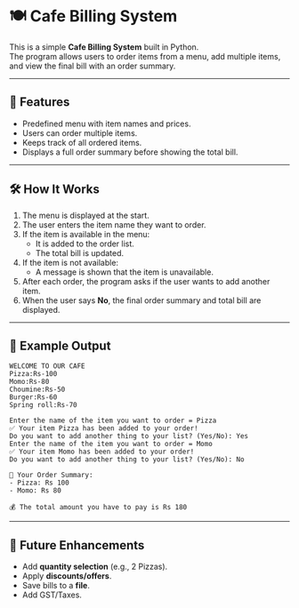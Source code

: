 # 🍽️ Cafe Billing System

This is a simple **Cafe Billing System** built in Python.  
The program allows users to order items from a menu, add multiple items, and view the final bill with an order summary.  

---

## 📌 Features
- Predefined menu with item names and prices.  
- Users can order multiple items.  
- Keeps track of all ordered items.  
- Displays a full order summary before showing the total bill.  

---

## 🛠️ How It Works
1. The menu is displayed at the start.  
2. The user enters the item name they want to order.  
3. If the item is available in the menu:
   - It is added to the order list.  
   - The total bill is updated.  
4. If the item is not available:
   - A message is shown that the item is unavailable.  
5. After each order, the program asks if the user wants to add another item.  
6. When the user says **No**, the final order summary and total bill are displayed.  

---

## 📜 Example Output
```
WELCOME TO OUR CAFE
Pizza:Rs-100
Momo:Rs-80
Choumine:Rs-50
Burger:Rs-60
Spring roll:Rs-70

Enter the name of the item you want to order = Pizza
✅ Your item Pizza has been added to your order!
Do you want to add another thing to your list? (Yes/No): Yes
Enter the name of the item you want to order = Momo
✅ Your item Momo has been added to your order!
Do you want to add another thing to your list? (Yes/No): No

🧾 Your Order Summary:
- Pizza: Rs 100
- Momo: Rs 80

💰 The total amount you have to pay is Rs 180
```

---

## 🚀 Future Enhancements
- Add **quantity selection** (e.g., 2 Pizzas).  
- Apply **discounts/offers**.  
- Save bills to a **file**.  
- Add GST/Taxes.  
